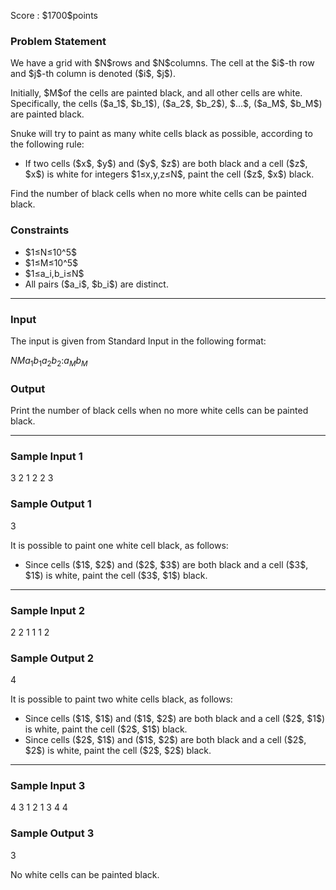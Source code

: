 
<div>

<span>

<span>

<p>
Score : $1700$points
</p>

<div>

<section>

### **Problem Statement**

<p>
We have a grid with $N$rows and $N$columns.
The cell at the $i$-th row and $j$-th column is denoted ($i$, $j$).
</p>

<p>
Initially, $M$of the cells are painted black, and all other cells are white.
Specifically, the cells ($a_1$, $b_1$), ($a_2$, $b_2$), $...$, ($a_M$, $b_M$) are painted black.
</p>

<p>
Snuke will try to paint as many white cells black as possible, according to the following rule:
</p>

<ul>

<li>
If two cells ($x$, $y$) and ($y$, $z$) are both black and a cell ($z$, $x$) is white for integers $1≤x,y,z≤N$, paint the cell ($z$, $x$) black.
</li>

</ul>

<p>
Find the number of black cells when no more white cells can be painted black.
</p>

</section>

</div>

<div>

<section>

### **Constraints**

<ul>

<li>
$1≤N≤10^5$
</li>

<li>
$1≤M≤10^5$
</li>

<li>
$1≤a_i,b_i≤N$
</li>

<li>
All pairs ($a_i$, $b_i$) are distinct.
</li>

</ul>

</section>

</div>

---

<div>

<div>

<section>

### **Input**

<p>
The input is given from Standard Input in the following format:
</p>

<div>

$N$$M$$a_1$$b_1$$a_2$$b_2$$:$$a_M$$b_M$
</div>

</section>

</div>

<div>

<section>

### **Output**

<p>
Print the number of black cells when no more white cells can be painted black.
</p>

</section>

</div>

</div>

---

<div>

<section>

### **Sample Input 1**

<div>

3 2
1 2
2 3

</div>

</section>

</div>

<div>

<section>

### **Sample Output 1**

<div>

3

</div>

<p>
It is possible to paint one white cell black, as follows:
</p>

<ul>

<li>
Since cells ($1$, $2$) and ($2$, $3$) are both black and a cell ($3$, $1$) is white, paint the cell ($3$, $1$) black.
</li>

</ul>

</section>

</div>

---

<div>

<section>

### **Sample Input 2**

<div>

2 2
1 1
1 2

</div>

</section>

</div>

<div>

<section>

### **Sample Output 2**

<div>

4

</div>

<p>
It is possible to paint two white cells black, as follows:
</p>

<ul>

<li>
Since cells ($1$, $1$) and ($1$, $2$) are both black and a cell ($2$, $1$) is white, paint the cell ($2$, $1$) black.
</li>

<li>
Since cells ($2$, $1$) and ($1$, $2$) are both black and a cell ($2$, $2$) is white, paint the cell ($2$, $2$) black.
</li>

</ul>

</section>

</div>

---

<div>

<section>

### **Sample Input 3**

<div>

4 3
1 2
1 3
4 4

</div>

</section>

</div>

<div>

<section>

### **Sample Output 3**

<div>

3

</div>

<p>
No white cells can be painted black.
</p>

</section>

</div>

</span>

</span>

</div>

